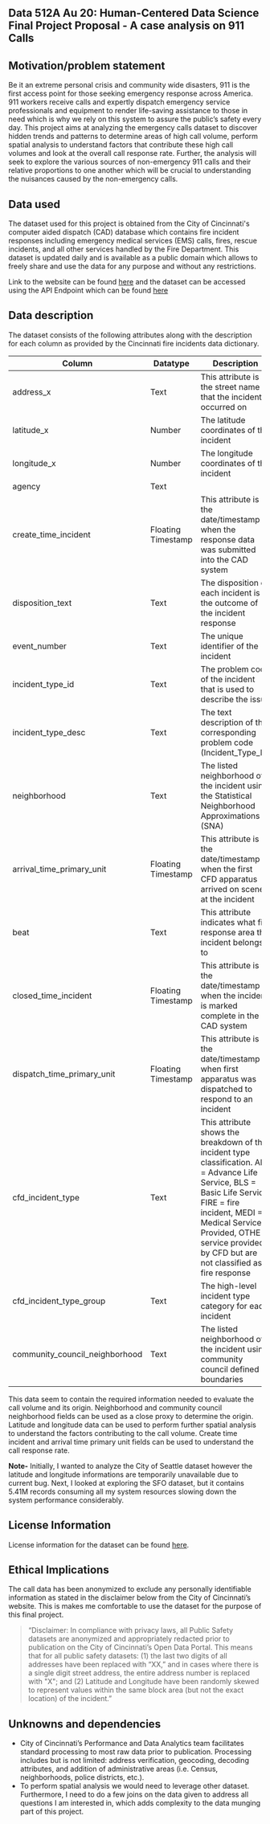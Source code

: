 ## Data 512A Au 20: Human-Centered Data Science Final Project Proposal - A case analysis on 911 Calls 

## Motivation/problem statement

Be it an extreme personal crisis and community wide disasters, 911 is the first access point for those seeking emergency response across America. 911 workers receive calls and expertly dispatch emergency service professionals and equipment to render life-saving assistance to those in need which is why we rely on this system to assure the public’s safety every day. This project aims at analyzing the emergency calls dataset to discover hidden trends and patterns to determine areas of high call volume, perform spatial analysis to understand factors that contribute these high call volumes and look at the overall call response rate. Further, the analysis will seek to explore the various sources of non-emergency 911 calls and their relative proportions to one another which will be crucial to understanding the nuisances caused by the non-emergency calls.

## Data used

The dataset used for this project is obtained from the City of Cincinnati's computer aided dispatch (CAD) database which contains fire incident responses including emergency medical services (EMS) calls, fires, rescue incidents, and all other services handled by the Fire Department. This dataset is updated daily and is available as a public domain which allows to freely share and use the data for any purpose and without any restrictions.

Link to the website can be found [here](https://data.cincinnati-oh.gov/Safety/Cincinnati-Fire-Incidents-CAD-including-EMS-ALS-BL/vnsz-a3wp) and the dataset can be accessed using the API Endpoint which can be found [here](https://data.cincinnati-oh.gov/resource/vnsz-a3wp.json)

## Data description

The dataset consists of the following attributes along with the description for each column as provided by the Cincinnati fire incidents data dictionary.


| Column | Datatype | Description                                               |
| ------ | ------- | ---------------------------------------------------------- |
| address_x | Text | This attribute is the street name that the incident occurred on |
| latitude_x | Number | The latitude coordinates of the incident |
| longitude_x | Number | The longitude coordinates of the incident |
| agency | Text |
| create_time_incident | Floating Timestamp | This attribute is the date/timestamp when the response data was submitted into the CAD system |
| disposition_text | Text | The disposition of each incident is the outcome of the incident response |
| event_number | Text | The unique identifier of the incident|
| incident_type_id | Text | The problem code of the incident that is used to describe the issue |
| incident_type_desc | Text | The text description of the corresponding problem code (Incident_Type_Id)|
| neighborhood | Text | The listed neighborhood of the incident using the Statistical Neighborhood Approximations (SNA) |
| arrival_time_primary_unit | Floating Timestamp | This attribute is the date/timestamp when the first CFD apparatus arrived on scene at the incident |
| beat | Text | This attribute indicates what fire response area the incident belongs to |
| closed_time_incident | Floating Timestamp | This attribute is the date/timestamp when the incident is marked complete in the CAD system |
| dispatch_time_primary_unit | Floating Timestamp | This attribute is the date/timestamp when first apparatus was dispatched to respond to an incident |
| cfd_incident_type | Text | This attribute shows the breakdown of the incident type classification. ALS = Advance Life Service, BLS = Basic Life Service, FIRE = fire incident, MEDI = Medical Service Provided, OTHE = service provided by CFD but are not classified as a fire response |
| cfd_incident_type_group | Text | The high-level incident type category for each incident |
| community_council_neighborhood | Text | The listed neighborhood of the incident using community council defined boundaries |


This data seem to contain the required information needed to evaluate the call volume and its origin. Neighborhood and community council neighborhood fields can be used as a close proxy to determine the origin. Latitude and longitude data can be used to perform further spatial analysis to understand the factors contributing to the call volume. Create time incident and arrival time primary unit fields can be used to understand the call response rate.

**Note-** Initially, I wanted to analyze the City of Seattle dataset however the latitude and longitude informations are temporarily unavailable due to current bug. Next, I looked at exploring the SFO dataset, but it contains 5.41M records consuming all my system resources slowing down the system performance considerably.  

## License Information

License information for the dataset can be found [here](https://opendatacommons.org/licenses/pddl/1-0/).


## Ethical Implications

The call data has been anonymized to exclude any personally identifiable information as stated in the disclaimer below from the City of Cincinnati’s website. This is makes me comfortable to use the dataset for the purpose of this final project.

> “Disclaimer: In compliance with privacy laws, all Public Safety datasets are anonymized and appropriately redacted prior to publication on the City of Cincinnati’s Open Data Portal. This means that for all public safety datasets: (1) the last two digits of all addresses have been replaced with “XX,” and in cases where there is a single digit street address, the entire address number is replaced with "X"; and (2) Latitude and Longitude have been randomly skewed to represent values within the same block area (but not the exact location) of the incident.”

## Unknowns and dependencies

- City of Cincinnati’s Performance and Data Analytics team facilitates standard processing to most raw data prior to publication. Processing includes but is not limited: address verification, geocoding, decoding attributes, and addition of administrative areas (i.e. Census, neighborhoods, police districts, etc.).
- To perform spatial analysis we would need to leverage other dataset. Furthermore, I need to do a few joins on the data given to address all questions I am interested in, which adds complexity to the data munging part of this project.

